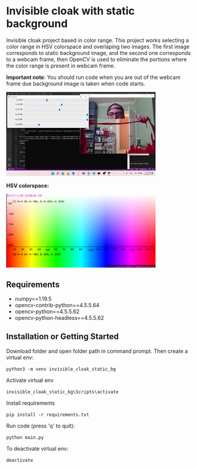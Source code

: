 # Invisible cloak with static background

Invisible cloak project based in color range.
This project works selecting a color range in HSV colorspace and overlaping two images. The first image corresponds to static background image, and the second one corresponds to a webcam frame, then OpenCV is used to eliminate the portions where the color range is present in webcam frame.

**Important note**: You should run code when you are out of the webcam frame due background image is taken when code starts.

<img src="invisible_cloak_static_bg.gif" alt="invisible cloak">

**HSV colorspace:**

<img src="hsv_colorspace.png" alt="HSV colorspace" width="400">


## Requirements

+ numpy==1.19.5
+ opencv-contrib-python==4.5.5.64
+ opencv-python==4.5.5.62
+ opencv-python-headless==4.5.5.62


## Installation or Getting Started

Download folder and open folder path in command prompt. Then create a virtual env:

    python3 -m venv invisible_cloak_static_bg

Activate virtual env

    invisible_cloak_static_bg\Scripts\activate

Install requirements

    pip install -r requirements.txt

Run code (press 'q' to quit):

    python main.py

To deactivate virtual env:

    deactivate

